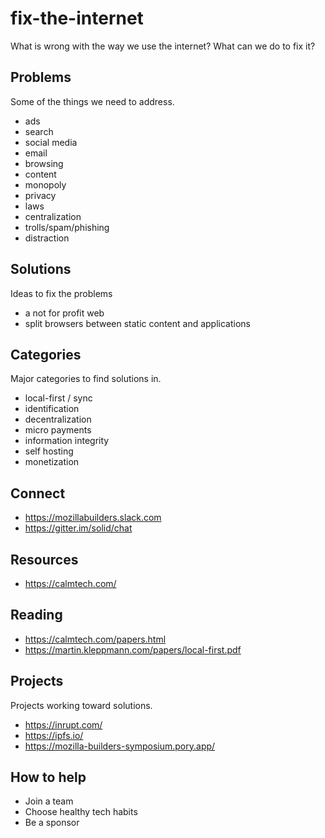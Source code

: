 # fix-the-internet
What is wrong with the way we use the internet?  What can we do to fix it?

## Problems
Some of the things we need to address.

* ads
* search
* social media
* email
* browsing
* content
* monopoly
* privacy
* laws
* centralization
* trolls/spam/phishing
* distraction

## Solutions
Ideas to fix the problems

* a not for profit web
* split browsers between static content and applications

## Categories
Major categories to find solutions in.

* local-first / sync
* identification
* decentralization
* micro payments
* information integrity
* self hosting
* monetization

## Connect
* https://mozillabuilders.slack.com
* https://gitter.im/solid/chat

## Resources
* https://calmtech.com/

## Reading
* https://calmtech.com/papers.html
* https://martin.kleppmann.com/papers/local-first.pdf

## Projects
Projects working toward solutions.

* https://inrupt.com/
* https://ipfs.io/
* https://mozilla-builders-symposium.pory.app/


## How to help
* Join a team
* Choose healthy tech habits
* Be a sponsor

